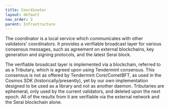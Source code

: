 ```yaml
---
title: Coordinator
layout: default
nav_order: 3
parent: Infrastructure
---
```


The coordinator is a local service which communicates with other validators'
coordinators. It provides a verifiable broadcast layer for various consensus
messages, such as agreement on external blockchains, key generation and signing
protocols, and the latest Serai block.

The verifiable broadcast layer is implemented via a blockchain, referred to as a
Tributary, which is agreed upon using Tendermint consensus. This consensus is
not as offered by Tendermint Core/CometBFT, as used in the Cosmos SDK
(historically/presently), yet by our own implementation designed to be used as a
library and not as another daemon. Tributaries are ephemeral, only used by the
current validators, and deleted upon the next epoch. All of the results from it
are verifiable via the external network and the Serai blockchain alone.
